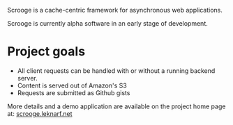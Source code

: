 Scrooge is a cache-centric framework for asynchronous web applications.

Scrooge is currently alpha software in an early stage of development.

Project goals
==============

  - All client requests can be handled with or without a running backend server.
  - Content is served out of Amazon's S3
  - Requests are submitted as Github gists

More details and a demo application are available on the project home page at: [scrooge.leknarf.net](http://scrooge.leknarf.net)
